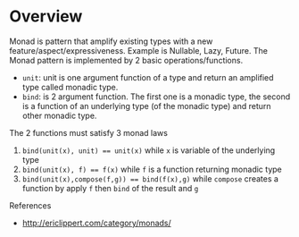 # Overview

Monad is pattern that amplify existing types with a new feature/aspect/expressiveness. Example is Nullable, Lazy, Future.
The Monad pattern is implemented by 2 basic operations/functions.

* `unit`: unit is one argument function of a type and return an amplified type called monadic type.
* `bind`: is 2 argument function. The first one is a monadic type, the second is a function of an underlying type (of the monadic type) and return other monadic type.

The 2 functions must satisfy 3 monad laws

1. `bind(unit(x), unit) == unit(x)` while `x` is variable of the underlying type
2. `bind(unit(x), f) == f(x)` while `f` is a function returning monadic type
3. `bind(unit(x),compose(f,g)) == bind(f(x),g)` while `compose` creates a function by apply `f` then `bind` of the result and `g`

References

* http://ericlippert.com/category/monads/

